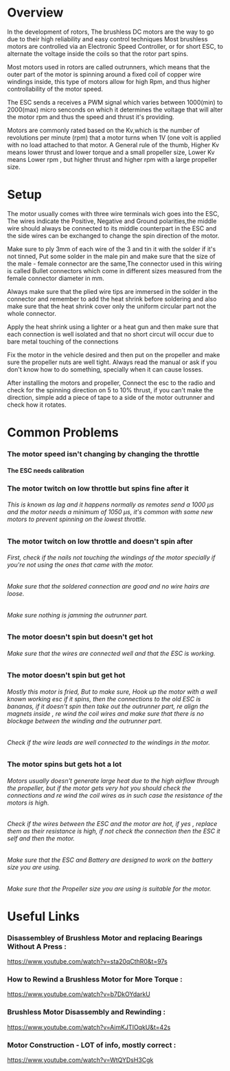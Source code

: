 # Overview
                          


 In the development of rotors, The brushless DC motors are the way to go due to their high reliability and easy control techniques
 Most brushless motors are controlled via an Electronic Speed Controller, or for short ESC, to alternate the voltage inside the coils 
 so that the rotor part spins.  
  
 Most motors used in rotors are called outrunners, which means that the outer part of the motor is spinning around a fixed coil of 
 copper wire windings inside, this type of motors allow for high Rpm, and thus higher controllability of the motor speed.
  
 The ESC sends a receives a PWM signal which varies between 1000(min) to 2000(max) micro senconds on which it determines the voltage 
 that will alter the motor rpm and thus the speed and thrust it's providing.  
  
Motors are commonly rated based on the Kv,which is the number of revolutions per minute (rpm) that a motor turns when 1V (one volt is   applied with no load attached to that motor. A General rule of the thumb, Higher Kv means lower thrust and lower torque and a small
propeller size, Lower Kv means Lower rpm , but higher thrust and higher rpm with a large propeller size.  
  
  
   
# Setup
                         
The motor usually comes with three wire terminals wich goes into the ESC, The wires indicate the Positive, Negative and Ground polarities,the middle wire should always be connected to its middle counterpart in the ESC and the side wires can be exchanged to change the spin direction of the motor.  
  
Make sure to ply 3mm of each wire of the 3 and tin it with the solder if it's not tinned, Put some solder in the male pin and make sure that the size of the male - female connector are the same,The connector used in this wiring is called Bullet connectors which come in different sizes measured from the female connector diameter in mm.  
  
Always make sure that the plied wire tips are immersed in the solder in the connector and remember to add the heat shrink before soldering and also make sure that the heat shrink cover only the uniform circular part not the whole connector.  
  
Apply the heat shrink using a lighter or a heat gun and then make sure that each connection is well isolated and that no short circut
will occur due to bare metal touching of the connections  

Fix the motor in the vehicle desired and then put on the propeller and make sure the propeller nuts are well tight. Always read the manual or ask if you don't know how to do something, specially when it can cause losses.  
  
After installing the motors and propeller, Connect the esc to the radio and check for the spinning direction on 5 to 10% thrust, if you can't make the direction, simple add a piece of tape to a side of the motor outrunner and check how it rotates.  
  


# Common Problems
                        
### The motor speed isn't changing by changing the throttle
#### The ESC needs calibration

### The motor twitch on low throttle but spins fine after it
###### This is known as lag and it happens normally as remotes send a 1000 μs and the motor needs a minimum of 1050 μs, it's common with some new motors to prevent spinning on the lowest throttle.

### The motor twitch on low throttle and doesn't spin after
###### First, check if the nails not touching the windings of the motor specially if you're not using the ones that came with the motor.
###### Make sure that the soldered connection are good and no wire hairs are loose.
###### Make sure nothing is jamming the outrunner part.

### The motor doesn't spin but doesn't get hot
###### Make sure that the wires are connected well and that the ESC is working.

### The motor doesn't spin but get hot
###### Mostly this motor is fried, But to make sure, Hook up the motor with a well known working esc if it spins, then the connections to the old ESC is bananas, if it doesn't spin then take out the outrunner part, re align the magnets inside , re wind the coil wires and make sure that there is no blockage between the winding and the outrunner part.
###### Check if the wire leads are well connected to the windings in the motor.

### The motor spins but gets hot a lot
###### Motors usually doesn't generate large heat due to the high airflow through the propeller, but if the motor gets very hot you should check the connections and re wind the coil wires as in such case the resistance of the motors is high.
###### Check if the wires between the ESC and the motor are hot, if yes , replace them as their resistance is high, if not check the connection then the ESC it self and then the motor.
###### Make sure that the ESC and Battery are designed to work on the battery size you are using.
###### Make sure that the Propeller size you are using is suitable for the motor.



# Useful Links 


### Disassembley of Brushless Motor and replacing Bearings Without A Press :  
https://www.youtube.com/watch?v=sta20qCthR0&t=97s  

### How to Rewind a Brushless Motor for More Torque :  
https://www.youtube.com/watch?v=b7DkOYdarkU  

### Brushless Motor Disassembly and Rewinding :  
https://www.youtube.com/watch?v=AimKJTIOqkU&t=42s  

### Motor Construction - LOT of info, mostly correct :  
https://www.youtube.com/watch?v=WtQYDsH3Cgk  



